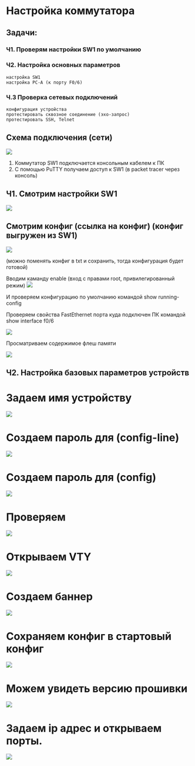 
# Настройка коммутатора

## Задачи:
### Ч1. Проверям настройки SW1 по умолчанию
### Ч2. Настройка основных параметров
    настройка SW1
    настройка PC-A (к порту F0/6)
### Ч.3 Проверка сетевых подключений 
    конфигурация устройства
    протестировать сквозное соединение (эхо-запрос)
    протестировать SSH, Telnet

## Схема подключения (сети)

![](https://github.com/Grotemast/STUDIES/blob/main/DZ%201/DZ%201%20JPG/Screenshot_1.png)
   
   1. Коммутатор SW1 подключается консольным кабелем к ПК
   2. С помощью PuTTY получаем доступ к SW1 (в packet tracer через консоль)


## Ч1. Смотрим настройки SW1 

![](https://github.com/Grotemast/STUDIES/blob/main/DZ%201/DZ%201%20JPG/Screenshot_2.png)

## Смотрим конфиг (ссылка на конфиг) (конфиг выгружен из SW1)
[![](https://github.com/Grotemast/STUDIES/blob/main/DZ%201/DZ%201%20JPG/Screenshot_3.1.png)](https://github.com/Grotemast/STUDIES/blob/main/DZ%201/Config%201/Sw1_running-config.txt)

(можно поменять конфиг в txt и сохранить, тогда конфигурация будет готовой)




 Вводим каманду enable (вход с правами root, привилегированный режим)
![](https://github.com/Grotemast/STUDIES/blob/main/DZ%201/DZ%201%20JPG/Screenshot_4.png)

 И проверяем конфигурацию по умолчанию командой show running-config
 
 Проверяем свойства FastEthernet порта куда подключен ПК командой show interface f0/6

 ![](https://github.com/Grotemast/STUDIES/blob/main/DZ%201/DZ%201%20JPG/Screenshot_5.png)

Просматриваем содержимое флеш памяти

![](https://github.com/Grotemast/STUDIES/blob/main/DZ%201/DZ%201%20JPG/Screenshot_6.png)

## Ч2. Настройка базовых параметров устройств 

# Задаем имя устройству

![](https://github.com/Grotemast/STUDIES/blob/main/DZ%201/DZ%201%20JPG/Screenshot_8.png)

# Создаем пароль для (config-line) 

![](https://github.com/Grotemast/STUDIES/blob/main/DZ%201/DZ%201%20JPG/Screenshot_9.png)

# Создаем пароль для (config)

![](https://github.com/Grotemast/STUDIES/blob/main/DZ%201/DZ%201%20JPG/Screenshot_10.png)

# Проверяем

![](https://github.com/Grotemast/STUDIES/blob/main/DZ%201/DZ%201%20JPG/Screenshot_11.png)

# Открываем VTY 

![](https://github.com/Grotemast/STUDIES/blob/main/DZ%201/DZ%201%20JPG/Screenshot_12.png)

# Создаем баннер

![](https://github.com/Grotemast/STUDIES/blob/main/DZ%201/DZ%201%20JPG/Screenshot_13.png)

# Сохраняем конфиг в стартовый конфиг 

![](https://github.com/Grotemast/STUDIES/blob/main/DZ%201/DZ%201%20JPG/Screenshot_14.png)

# Можем увидеть версию прошивки 

![](https://github.com/Grotemast/STUDIES/blob/main/DZ%201/DZ%201%20JPG/Screenshot_15.png)

# Задаем ip адрес и открываем порты.

![](https://github.com/Grotemast/STUDIES/blob/main/DZ%201/DZ%201%20JPG/Screenshot_16.png)
